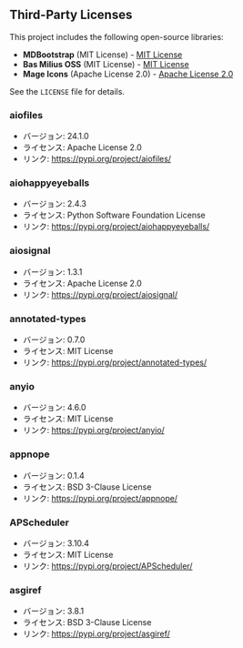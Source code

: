 ## Third-Party Licenses

This project includes the following open-source libraries:

- **MDBootstrap** (MIT License) - [MIT License](https://opensource.org/licenses/MIT)  
- **Bas Milius OSS** (MIT License) - [MIT License](https://opensource.org/licenses/MIT)  
- **Mage Icons** (Apache License 2.0) - [Apache License 2.0](https://www.apache.org/licenses/LICENSE-2.0)  

See the `LICENSE` file for details.

### aiofiles

- バージョン: 24.1.0
- ライセンス: Apache License 2.0
- リンク: https://pypi.org/project/aiofiles/

### aiohappyeyeballs

- バージョン: 2.4.3
- ライセンス: Python Software Foundation License
- リンク: https://pypi.org/project/aiohappyeyeballs/

### aiosignal

- バージョン: 1.3.1
- ライセンス: Apache License 2.0
- リンク: https://pypi.org/project/aiosignal/

### annotated-types

- バージョン: 0.7.0
- ライセンス: MIT License
- リンク: https://pypi.org/project/annotated-types/

### anyio

- バージョン: 4.6.0
- ライセンス: MIT License
- リンク: https://pypi.org/project/anyio/

### appnope

- バージョン: 0.1.4
- ライセンス: BSD 3-Clause License
- リンク: https://pypi.org/project/appnope/

### APScheduler

- バージョン: 3.10.4
- ライセンス: MIT License
- リンク: https://pypi.org/project/APScheduler/

### asgiref

- バージョン: 3.8.1
- ライセンス: BSD 3-Clause License
- リンク: https://pypi.org/project/asgiref/
